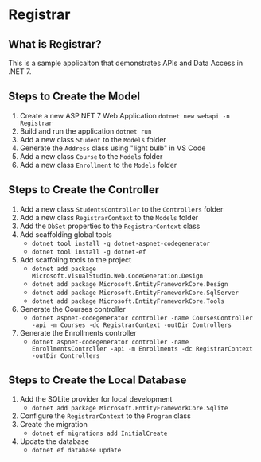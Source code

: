 # Registrar  

## What is Registrar?

This is a sample applicaiton that demonstrates APIs and Data Access in .NET 7.

## Steps to Create the Model

1. Create a new ASP.NET 7 Web Application `dotnet new webapi -n Registrar`
1. Build and run the application `dotnet run`
1. Add a new class `Student` to the `Models` folder
1. Generate the `Address` class using "light bulb" in VS Code
1. Add a new class `Course` to the `Models` folder
1. Add a new class `Enrollment` to the `Models` folder

## Steps to Create the Controller

1. Add a new class `StudentsController` to the `Controllers` folder
1. Add a new class `RegistrarContext` to the `Models` folder
1. Add the `DbSet` properties to the `RegistrarContext` class
1. Add scaffolding global tools
    - `dotnet tool install -g dotnet-aspnet-codegenerator`
    - `dotnet tool install -g dotnet-ef`
1. Add scaffoling tools to the project
    - `dotnet add package Microsoft.VisualStudio.Web.CodeGeneration.Design`
    - `dotnet add package Microsoft.EntityFrameworkCore.Design`
    - `dotnet add package Microsoft.EntityFrameworkCore.SqlServer`
    - `dotnet add package Microsoft.EntityFrameworkCore.Tools`
1. Generate the Courses controller
    - `dotnet aspnet-codegenerator controller -name CoursesController -api -m Courses -dc RegistrarContext -outDir Controllers`
1. Generate the Enrollments controller
    - `dotnet aspnet-codegenerator controller -name EnrollmentsController -api -m Enrollments -dc RegistrarContext -outDir Controllers`

## Steps to Create the Local Database

1. Add the SQLite provider for local development
    - `dotnet add package Microsoft.EntityFrameworkCore.Sqlite`
1. Configure the `RegistrarContext` to the `Program` class
1. Create the migration
    - `dotnet ef migrations add InitialCreate`
1. Update the database
    - `dotnet ef database update`
